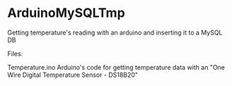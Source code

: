 # ArduinoMySQLTmp
Getting temperature's reading with an arduino and inserting it to a MySQL DB


Files: 

Temperature.ino
Arduino's code for getting temperature data with an "One Wire Digital Temperature Sensor - DS18B20"
